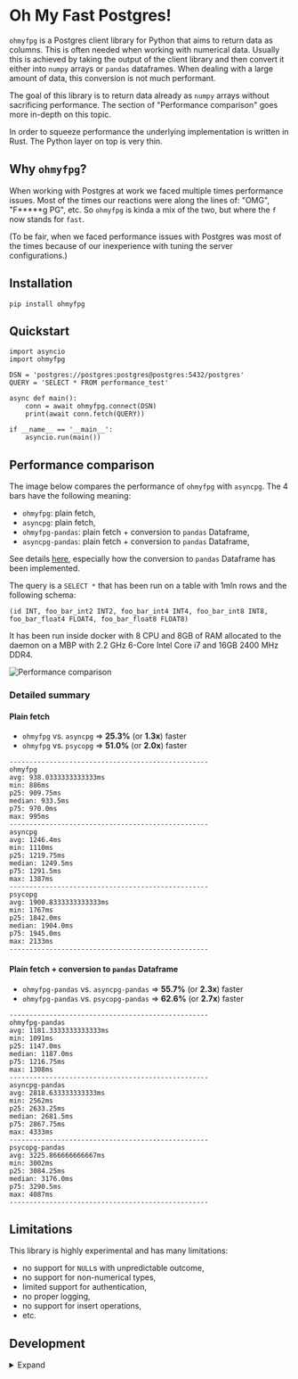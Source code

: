 # Oh My Fast Postgres!

`ohmyfpg` is a Postgres client library for Python that aims to return data as columns. This is often needed when working with numerical data. Usually this is achieved by taking the output of the client library and then convert it either into `numpy` arrays or `pandas` dataframes. When dealing with a large amount of data, this conversion is not much performant.

The goal of this library is to return data already as `numpy` arrays without sacrificing performance. The section of "Performance comparison" goes more in-depth on this topic.

In order to squeeze performance the underlying implementation is written in Rust. The Python layer on top is very thin.

## Why `ohmyfpg`?

When working with Postgres at work we faced multiple times performance issues. Most of the times our reactions were along the lines of: "OMG", "F*****g PG", etc. So `ohmyfpg` is kinda a mix of the two, but where the `f` now stands for `fast`.

(To be fair, when we faced performance issues with Postgres was most of the times because of our inexperience with tuning the server configurations.)

## Installation

```
pip install ohmyfpg
```

## Quickstart

```
import asyncio
import ohmyfpg

DSN = 'postgres://postgres:postgres@postgres:5432/postgres'
QUERY = 'SELECT * FROM performance_test'

async def main():
    conn = await ohmyfpg.connect(DSN)
    print(await conn.fetch(QUERY))

if __name__ == '__main__':
    asyncio.run(main())
```

## Performance comparison

The image below compares the performance of `ohmyfpg` with `asyncpg`. The 4 bars have the following meaning:
- `ohmyfpg`: plain fetch,
- `asyncpg`: plain fetch,
- `ohmyfpg-pandas`: plain fetch + conversion to `pandas` Dataframe,
- `asyncpg-pandas`: plain fetch + conversion to `pandas` Dataframe,

See details [here](performance/compare.py), especially how the conversion to `pandas` Dataframe has been implemented.

The query is a `SELECT *` that has been run on a table with 1mln rows and the following schema:
```
(id INT, foo_bar_int2 INT2, foo_bar_int4 INT4, foo_bar_int8 INT8, foo_bar_float4 FLOAT4, foo_bar_float8 FLOAT8)
```

It has been run inside docker with 8 CPU and 8GB of RAM allocated to the daemon on a MBP with 2.2 GHz 6-Core Intel Core i7 and 16GB 2400 MHz DDR4.

![Performance comparison](performance/performance-comparison.png)

### Detailed summary

#### Plain fetch

- `ohmyfpg` vs. `asyncpg` => **25.3%** (or **1.3x**) faster
- `ohmyfpg` vs. `psycopg` => **51.0%** (or **2.0x**) faster

```
--------------------------------------------------
ohmyfpg
avg: 938.0333333333333ms
min: 886ms
p25: 909.75ms
median: 933.5ms
p75: 970.0ms
max: 995ms
--------------------------------------------------
asyncpg
avg: 1246.4ms
min: 1110ms
p25: 1219.75ms
median: 1249.5ms
p75: 1291.5ms
max: 1387ms
--------------------------------------------------
psycopg
avg: 1900.8333333333333ms
min: 1767ms
p25: 1842.0ms
median: 1904.0ms
p75: 1945.0ms
max: 2133ms
--------------------------------------------------
```

#### Plain fetch + conversion to `pandas` Dataframe

- `ohmyfpg-pandas` vs. `asyncpg-pandas` => **55.7%** (or **2.3x**) faster
- `ohmyfpg-pandas` vs. `psycopg-pandas` => **62.6%** (or **2.7x**) faster

```
--------------------------------------------------
ohmyfpg-pandas
avg: 1181.3333333333333ms
min: 1091ms
p25: 1147.0ms
median: 1187.0ms
p75: 1216.75ms
max: 1308ms
--------------------------------------------------
asyncpg-pandas
avg: 2818.633333333333ms
min: 2562ms
p25: 2633.25ms
median: 2681.5ms
p75: 2867.75ms
max: 4333ms
--------------------------------------------------
psycopg-pandas
avg: 3225.866666666667ms
min: 3002ms
p25: 3084.25ms
median: 3176.0ms
p75: 3290.5ms
max: 4087ms
--------------------------------------------------
```

## Limitations

This library is highly experimental and has many limitations:
- no support for `NULL`s with unpredictable outcome,
- no support for non-numerical types,
- limited support for authentication,
- no proper logging,
- no support for insert operations,
- etc.

## Development

<details>
<summary>Expand</summary>

### How to run the performance comparison

```
docker compose build script
docker compose up -d postgres
docker compose exec -- postgres psql -U postgres

CREATE TABLE performance_test (id INT, foo_bar_int2 INT2, foo_bar_int4 INT4, foo_bar_int8 INT8, foo_bar_float4 FLOAT4, foo_bar_float8 FLOAT8);
INSERT INTO performance_test (
    id,
    foo_bar_int2,
    foo_bar_int4,
    foo_bar_int8,
    foo_bar_float4,
    foo_bar_float8
) VALUES (
    generate_series(1, 1000000),
    trunc(random() * (2*32768) - 32768),
    trunc(random() * (2*2147483648) - 2147483648),
    trunc(random() * (2*9223372036854775808) - 9223372036854775808),
    trunc(random()),
    trunc(random())
);


docker compose up script
docker compose cp script:/usr/src/app/performance-comparison.png ./performance
```

### How to do basic benchmarking

```
docker run -p 5432:5432 --name rust-postgres -e POSTGRES_PASSWORD=postgres -d postgres -c log_min_messages=DEBUG5
```

Data preparation:
```
CREATE TABLE performance_test (id INT, foo_bar_int2 INT2, foo_bar_int4 INT4, foo_bar_int8 INT8, foo_bar_float4 FLOAT4, foo_bar_float8 FLOAT8);
INSERT INTO performance_test (
    id,
    foo_bar_int2,
    foo_bar_int4,
    foo_bar_int8,
    foo_bar_float4,
    foo_bar_float8
) VALUES (
    generate_series(1, 1000000),
    trunc(random() * (2*32768) - 32768),
    trunc(random() * (2*2147483648) - 2147483648),
    trunc(random() * (2*9223372036854775808) - 9223372036854775808),
    trunc(random()),
    trunc(random())
);
```

```
maturin develop --release --manifest-path ohmyfpg/Cargo.toml
python python/examples/simple_query.py
```

```
RUST_BACKTRACE=1 cargo run -r -p ohmyfpg_core --example simple_query
```

### How to do basic profiling

```
sudo CARGO_PROFILE_BENCH_DEBUG=true RUST_BACKTRACE=1 cargo flamegraph -p ohmyfpg_core --example simple_query
```

```
CARGO_PROFILE_BENCH_DEBUG=true RUST_BACKTRACE=1 cargo instruments --release -p ohmyfpg_core --example simple_query -t time
```

```
CARGO_PROFILE_BENCH_DEBUG=true RUST_BACKTRACE=1 cargo instruments --release -p ohmyfpg_core --example simple_query -t Allocations
```
</details>
